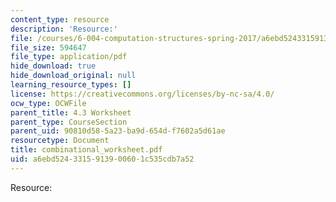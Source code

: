 ```yaml
---
content_type: resource
description: 'Resource:'
file: /courses/6-004-computation-structures-spring-2017/a6ebd5243315913900601c535cdb7a52_combinational_worksheet.pdf
file_size: 594647
file_type: application/pdf
hide_download: true
hide_download_original: null
learning_resource_types: []
license: https://creativecommons.org/licenses/by-nc-sa/4.0/
ocw_type: OCWFile
parent_title: 4.3 Worksheet
parent_type: CourseSection
parent_uid: 90810d58-5a23-ba9d-654d-f7602a5d61ae
resourcetype: Document
title: combinational_worksheet.pdf
uid: a6ebd524-3315-9139-0060-1c535cdb7a52
---
```

Resource:
